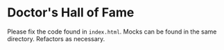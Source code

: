 # Doctor's Hall of Fame

Please fix the code found in `index.html`. Mocks can be found in the same directory. Refactors as necessary.

